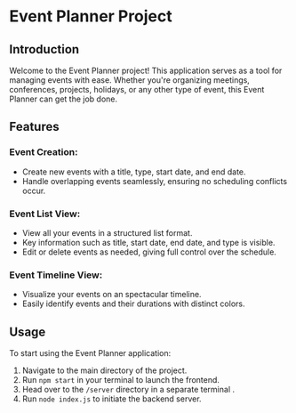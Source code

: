 # Event Planner Project

## Introduction
Welcome to the Event Planner project! This application serves as a tool for managing events with ease. Whether you're organizing meetings, conferences, projects, holidays, or any other type of event, this Event Planner can get the job done.

## Features
### Event Creation:
- Create new events with a title, type, start date, and end date.
- Handle overlapping events seamlessly, ensuring no scheduling conflicts occur.

### Event List View:
- View all your events in a structured list format.
- Key information such as title, start date, end date, and type is visible.
- Edit or delete events as needed, giving full control over the schedule.

### Event Timeline View:
- Visualize your events on an spectacular timeline.
- Easily identify events and their durations with distinct colors.

## Usage
To start using the Event Planner application:
1. Navigate to the main directory of the project.
2. Run `npm start` in your terminal to launch the frontend.
3. Head over to the `/server` directory in a separate terminal .
4. Run `node index.js` to initiate the backend server.

